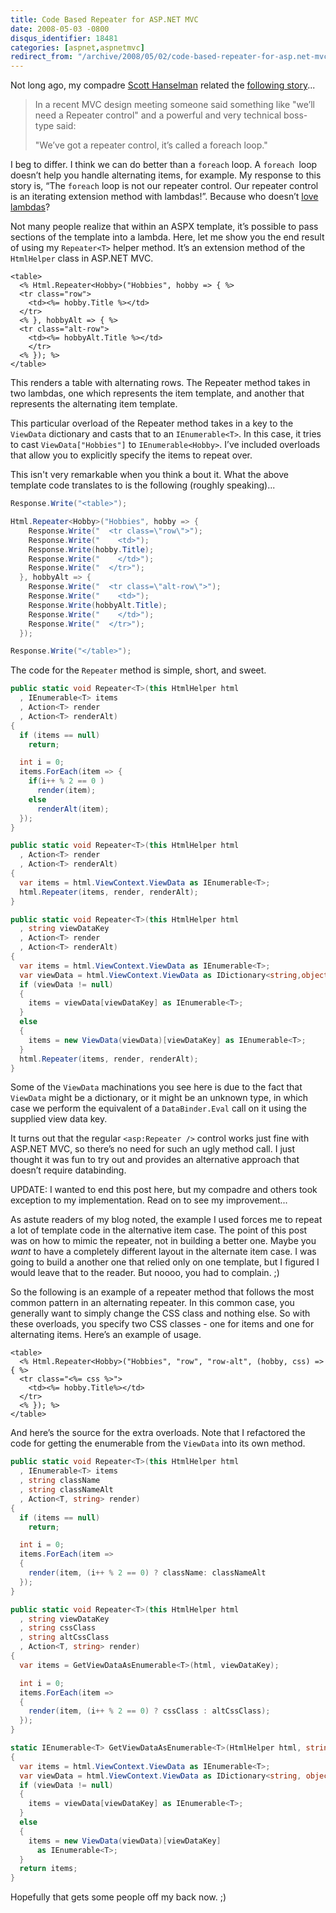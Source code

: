 ```yaml
---
title: Code Based Repeater for ASP.NET MVC
date: 2008-05-03 -0800
disqus_identifier: 18481
categories: [aspnet,aspnetmvc]
redirect_from: "/archive/2008/05/02/code-based-repeater-for-asp.net-mvc.aspx/"
---
```


Not long ago, my compadre [Scott
Hanselman](http://www.hanselman.com/blog/ "Scott Hanselman's Blog")
related the [following
story](http://www.hanselman.com/blog/ASPNETMVCWebFormsUnplugged.aspx "ASP.NET MVC Webforms unplugged")...

> In a recent MVC design meeting someone said something like "we’ll need
> a Repeater control" and a powerful and very technical boss-type said:
>
> "We’ve got a repeater control, it’s called a foreach loop."

I beg to differ. I think we can do better than a `foreach` loop. A
`foreach `loop doesn’t help you handle alternating items, for example.
My response to this story is, “The `foreach` loop is not our repeater
control. Our repeater control is an iterating extension method with
lambdas!”. Because who doesn’t [love
lambdas](http://blog.wekeroad.com/2008/03/17/my-personal-lambda-crusade/ "Rob Conery's Personal Lambda crusade")?

Not many people realize that within an ASPX template, it’s possible to
pass sections of the template into a lambda. Here, let me show you the
end result of using my `Repeater<T>` helper method. It’s an extension
method of the `HtmlHelper` class in ASP.NET MVC.

```aspx-cs
<table>
  <% Html.Repeater<Hobby>("Hobbies", hobby => { %>
  <tr class="row">
    <td><%= hobby.Title %></td>
  </tr>
  <% }, hobbyAlt => { %>
  <tr class="alt-row">
    <td><%= hobbyAlt.Title %></td>
    </tr>
  <% }); %>
</table>
```

This renders a table with alternating rows. The Repeater method takes in
two lambdas, one which represents the item template, and another that
represents the alternating item template.

This particular overload of the Repeater method takes in a key to the
`ViewData` dictionary and casts that to an `IEnumerable<T>`. In this
case, it tries to cast `ViewData["Hobbies"]` to `IEnumerable<Hobby>`.
I’ve included overloads that allow you to explicitly specify the items
to repeat over.

This isn't very remarkable when you think a bout it. What the above
template code translates to is the following (roughly speaking)...

```csharp
Response.Write("<table>");

Html.Repeater<Hobby>("Hobbies", hobby => {
    Response.Write("  <tr class=\"row\">");
    Response.Write("    <td>");
    Response.Write(hobby.Title);
    Response.Write("    </td>");
    Response.Write("  </tr>");
  }, hobbyAlt => { 
    Response.Write("  <tr class=\"alt-row\">");
    Response.Write("    <td>");
    Response.Write(hobbyAlt.Title);
    Response.Write("    </td>");
    Response.Write("  </tr>");
  });

Response.Write("</table>");
```

The code for the `Repeater` method is simple, short, and sweet.

```csharp
public static void Repeater<T>(this HtmlHelper html
  , IEnumerable<T> items
  , Action<T> render
  , Action<T> renderAlt)
{
  if (items == null)
    return;

  int i = 0;
  items.ForEach(item => {
    if(i++ % 2 == 0 ) 
      render(item);
    else
      renderAlt(item); 
  });
}

public static void Repeater<T>(this HtmlHelper html
  , Action<T> render
  , Action<T> renderAlt)
{
  var items = html.ViewContext.ViewData as IEnumerable<T>;
  html.Repeater(items, render, renderAlt);
}

public static void Repeater<T>(this HtmlHelper html
  , string viewDataKey
  , Action<T> render
  , Action<T> renderAlt)
{
  var items = html.ViewContext.ViewData as IEnumerable<T>;
  var viewData = html.ViewContext.ViewData as IDictionary<string,object>;
  if (viewData != null)
  {
    items = viewData[viewDataKey] as IEnumerable<T>;
  }
  else
  {
    items = new ViewData(viewData)[viewDataKey] as IEnumerable<T>;
  }
  html.Repeater(items, render, renderAlt);
}
```

Some of the `ViewData` machinations you see here is due to the fact that
`ViewData` might be a dictionary, or it might be an unknown type, in
which case we perform the equivalent of a `DataBinder.Eval` call on it
using the supplied view data key.

It turns out that the regular `<asp:Repeater />` control works just fine
with ASP.NET MVC, so there’s no need for such an ugly method call. I
just thought it was fun to try out and provides an alternative approach
that doesn’t require databinding.

UPDATE: I wanted to end this post here, but my compadre and others took
exception to my implementation. Read on to see my improvement...

As astute readers of my blog noted, the example I used forces me to
repeat a lot of template code in the alternative item case. The point of
this post was on how to mimic the repeater, not in building a better
one. Maybe you *want* to have a completely different layout in the
alternate item case. I was going to build a another one that relied only
on one template, but I figured I would leave that to the reader. But
noooo, you had to complain. ;)

So the following is an example of a repeater method that follows the
most common pattern in an alternating repeater. In this common case, you
generally want to simply change the CSS class and nothing else. So with
these overloads, you specify two CSS classes - one for items and one for
alternating items. Here’s an example of usage.

```aspx-cs
<table>
  <% Html.Repeater<Hobby>("Hobbies", "row", "row-alt", (hobby, css) => { %>
  <tr class="<%= css %>">
    <td><%= hobby.Title%></td>
  </tr>
  <% }); %>
</table>
```

And here’s the source for the extra overloads. Note that I refactored
the code for getting the enumerable from the `ViewData` into its own
method.

```csharp
public static void Repeater<T>(this HtmlHelper html
  , IEnumerable<T> items
  , string className
  , string classNameAlt
  , Action<T, string> render)
{
  if (items == null)
    return;

  int i = 0;
  items.ForEach(item =>
  {
    render(item, (i++ % 2 == 0) ? className: classNameAlt
  });
}

public static void Repeater<T>(this HtmlHelper html
  , string viewDataKey
  , string cssClass
  , string altCssClass
  , Action<T, string> render)
{
  var items = GetViewDataAsEnumerable<T>(html, viewDataKey);

  int i = 0;
  items.ForEach(item =>
  {
    render(item, (i++ % 2 == 0) ? cssClass : altCssClass);
  });
}

static IEnumerable<T> GetViewDataAsEnumerable<T>(HtmlHelper html, string viewDataKey)
{
  var items = html.ViewContext.ViewData as IEnumerable<T>;
  var viewData = html.ViewContext.ViewData as IDictionary<string, object>;
  if (viewData != null)
  {
    items = viewData[viewDataKey] as IEnumerable<T>;
  }
  else
  {
    items = new ViewData(viewData)[viewDataKey] 
      as IEnumerable<T>;
  }
  return items;
}
```

Hopefully that gets some people off my back now. ;)

